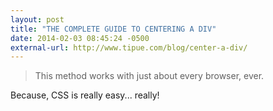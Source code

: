 ```yaml
---
layout: post
title: "THE COMPLETE GUIDE TO CENTERING A DIV"
date: 2014-02-03 08:45:24 -0500
external-url: http://www.tipue.com/blog/center-a-div/
---
```


> This method works with just about every browser, ever.

Because, CSS is really easy... really!
